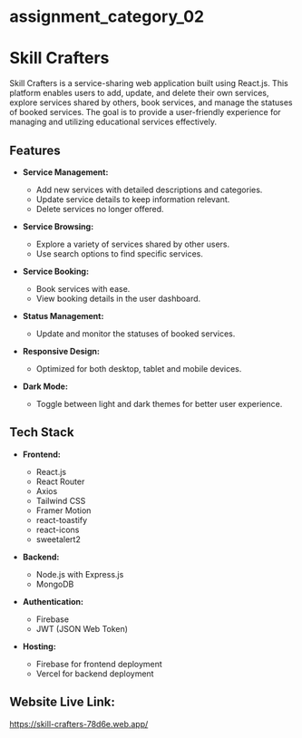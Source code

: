 # assignment_category_02

# Skill Crafters

Skill Crafters is a service-sharing web application built using React.js. This platform enables users to add, update, and delete their own services, explore services shared by others, book services, and manage the statuses of booked services. The goal is to provide a user-friendly experience for managing and utilizing educational services effectively.

## Features

- **Service Management:**

  - Add new services with detailed descriptions and categories.
  - Update service details to keep information relevant.
  - Delete services no longer offered.

- **Service Browsing:**

  - Explore a variety of services shared by other users.
  - Use search options to find specific services.

- **Service Booking:**

  - Book services with ease.
  - View booking details in the user dashboard.

- **Status Management:**

  - Update and monitor the statuses of booked services.

- **Responsive Design:**

  - Optimized for both desktop, tablet and mobile devices.

- **Dark Mode:**
  - Toggle between light and dark themes for better user experience.

## Tech Stack

- **Frontend:**

  - React.js
  - React Router
  - Axios
  - Tailwind CSS
  - Framer Motion
  - react-toastify
  - react-icons
  - sweetalert2

- **Backend:**

  - Node.js with Express.js
  - MongoDB

- **Authentication:**

  - Firebase
  - JWT (JSON Web Token)

- **Hosting:**
  - Firebase for frontend deployment
  - Vercel for backend deployment

## Website Live Link:

https://skill-crafters-78d6e.web.app/
